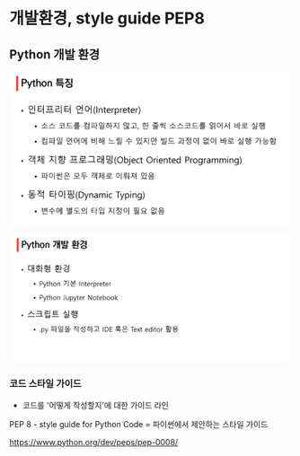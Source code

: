 # 개발환경, style guide PEP8

## Python 개발 환경

![image-20210719133151683](0.Python_basic.assets/image-20210719133151683.png)

![image-20210719133205356](0.Python_basic.assets/image-20210719133205356.png)

### 코드 스타일 가이드

- 코드를 '어떻게 작성할지'에 대한 가이드 라인

PEP 8 - style guide for Python Code = 파이썬에서 제안하는 스타일 가이드

https://www.python.org/dev/peps/pep-0008/
